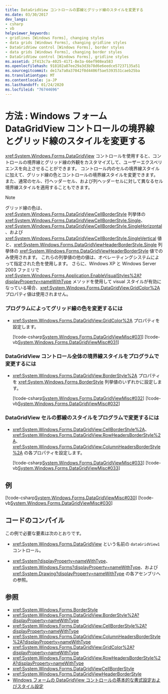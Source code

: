 ```yaml
---
title: DataGridView コントロールの罫線とグリッド線のスタイルを変更する
ms.date: 03/30/2017
dev_langs:
- csharp
- vb
helpviewer_keywords:
- gridlines [Windows Forms], changing styles
- data grids [Windows Forms], changing gridline styles
- DataGridView control [Windows Forms], border styles
- data grids [Windows Forms], changing border styles
- DataGridView control [Windows Forms], gridline styles
ms.assetid: 2f413c7a-4025-4171-8e3a-66ef908ea583
ms.openlocfilehash: 918102a87ee29a3d3b78d6e6eedce57237135a51
ms.sourcegitcommit: de17a7a0a37042f0d4406f5ae5393531caeb25ba
ms.translationtype: MT
ms.contentlocale: ja-JP
ms.lasthandoff: 01/24/2020
ms.locfileid: "76744696"
---
```

# <a name="how-to-change-the-border-and-gridline-styles-in-the-windows-forms-datagridview-control"></a>方法 : Windows フォーム DataGridView コントロールの境界線とグリッド線のスタイルを変更する
<xref:System.Windows.Forms.DataGridView> コントロールを使用すると、コントロールの境界線とグリッド線の外観をカスタマイズして、ユーザーエクスペリエンスを向上させることができます。 コントロール内のセルの境界線スタイルに加えて、グリッド線の色とコントロールの境界線スタイルを変更できます。 また、通常のセル、行ヘッダーセル、および列ヘッダーセルに対して異なるセル境界線スタイルを適用することもできます。  
  
> [!NOTE]
> グリッド線の色は、<xref:System.Windows.Forms.DataGridViewCellBorderStyle> 列挙体の <xref:System.Windows.Forms.DataGridViewCellBorderStyle.Single>、<xref:System.Windows.Forms.DataGridViewCellBorderStyle.SingleHorizontal>、および <xref:System.Windows.Forms.DataGridViewCellBorderStyle.SingleVertical> 値と、<xref:System.Windows.Forms.DataGridViewHeaderBorderStyle.Single> 列挙体の <xref:System.Windows.Forms.DataGridViewHeaderBorderStyle> 値でのみ使用されます。 これらの列挙値の他の値は、オペレーティングシステムによって指定された色を使用します。 さらに、Windows XP と Windows Server 2003 ファミリで <xref:System.Windows.Forms.Application.EnableVisualStyles%2A?displayProperty=nameWithType> メソッドを使用して visual スタイルが有効になっている場合、<xref:System.Windows.Forms.DataGridView.GridColor%2A> プロパティ値は使用されません。  
  
### <a name="to-change-the-gridline-color-programmatically"></a>プログラムによってグリッド線の色を変更するには  
  
- <xref:System.Windows.Forms.DataGridView.GridColor%2A> プロパティを設定します。  
  
     [!code-csharp[System.Windows.Forms.DataGridViewMisc#031](~/samples/snippets/csharp/VS_Snippets_Winforms/System.Windows.Forms.DataGridViewMisc/CS/datagridviewmisc.cs#031)]
     [!code-vb[System.Windows.Forms.DataGridViewMisc#031](~/samples/snippets/visualbasic/VS_Snippets_Winforms/System.Windows.Forms.DataGridViewMisc/VB/datagridviewmisc.vb#031)]  
  
### <a name="to-change-the-border-style-of-the-entire-datagridview-control-programmatically"></a>DataGridView コントロール全体の境界線スタイルをプログラムで変更するには  
  
- <xref:System.Windows.Forms.DataGridView.BorderStyle%2A> プロパティを <xref:System.Windows.Forms.BorderStyle> 列挙値のいずれかに設定します。  
  
     [!code-csharp[System.Windows.Forms.DataGridViewMisc#032](~/samples/snippets/csharp/VS_Snippets_Winforms/System.Windows.Forms.DataGridViewMisc/CS/datagridviewmisc.cs#032)]
     [!code-vb[System.Windows.Forms.DataGridViewMisc#032](~/samples/snippets/visualbasic/VS_Snippets_Winforms/System.Windows.Forms.DataGridViewMisc/VB/datagridviewmisc.vb#032)]  
  
### <a name="to-change-the-border-styles-for-datagridview-cells-programmatically"></a>DataGridView セルの罫線のスタイルをプログラムで変更するには  
  
- <xref:System.Windows.Forms.DataGridView.CellBorderStyle%2A>、 <xref:System.Windows.Forms.DataGridView.RowHeadersBorderStyle%2A>、 <xref:System.Windows.Forms.DataGridView.ColumnHeadersBorderStyle%2A> の各プロパティを設定します。  
  
     [!code-csharp[System.Windows.Forms.DataGridViewMisc#033](~/samples/snippets/csharp/VS_Snippets_Winforms/System.Windows.Forms.DataGridViewMisc/CS/datagridviewmisc.cs#033)]
     [!code-vb[System.Windows.Forms.DataGridViewMisc#033](~/samples/snippets/visualbasic/VS_Snippets_Winforms/System.Windows.Forms.DataGridViewMisc/VB/datagridviewmisc.vb#033)]  
  
## <a name="example"></a>例  
 [!code-csharp[System.Windows.Forms.DataGridViewMisc#030](~/samples/snippets/csharp/VS_Snippets_Winforms/System.Windows.Forms.DataGridViewMisc/CS/datagridviewmisc.cs#030)]
 [!code-vb[System.Windows.Forms.DataGridViewMisc#030](~/samples/snippets/visualbasic/VS_Snippets_Winforms/System.Windows.Forms.DataGridViewMisc/VB/datagridviewmisc.vb#030)]  
  
## <a name="compiling-the-code"></a>コードのコンパイル  
 この例で必要な要素は次のとおりです。  
  
- <xref:System.Windows.Forms.DataGridView> という名前の `dataGridView1` コントロール。  
  
- <xref:System?displayProperty=nameWithType>、<xref:System.Windows.Forms?displayProperty=nameWithType>、および <xref:System.Drawing?displayProperty=nameWithType> の各アセンブリへの参照。  
  
## <a name="see-also"></a>参照

- <xref:System.Windows.Forms.BorderStyle>
- <xref:System.Windows.Forms.DataGridView.BorderStyle%2A?displayProperty=nameWithType>
- <xref:System.Windows.Forms.DataGridView.CellBorderStyle%2A?displayProperty=nameWithType>
- <xref:System.Windows.Forms.DataGridView.ColumnHeadersBorderStyle%2A?displayProperty=nameWithType>
- <xref:System.Windows.Forms.DataGridView.GridColor%2A?displayProperty=nameWithType>
- <xref:System.Windows.Forms.DataGridView.RowHeadersBorderStyle%2A?displayProperty=nameWithType>
- <xref:System.Windows.Forms.DataGridViewCellBorderStyle>
- <xref:System.Windows.Forms.DataGridViewHeaderBorderStyle>
- [Windows フォームの DataGridView コントロールの基本的な書式設定およびスタイル設定](basic-formatting-and-styling-in-the-windows-forms-datagridview-control.md)
